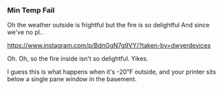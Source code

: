 ### Min Temp Fail

Oh the weather outside is frightful
but the fire is so delightful
And since we've no pl..

https://www.instagram.com/p/BdnGgN7g9VY/?taken-by=dwyerdevices

Oh. Oh, so the fire inside isn't so delightful. Yikes.

I guess this is what happens when it's -20℉ outside, and your printer
sits below a single pane window in the basement.